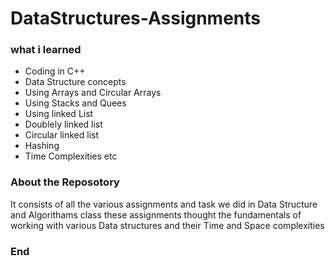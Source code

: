 # DataStructures-Assignments
### what i learned

- Coding in C++
- Data Structure concepts 
- Using Arrays and Circular Arrays
- Using Stacks and Quees
- Using linked List
- Doublely linked list
- Circular linked list
- Hashing
- Time Complexities etc

### About the Reposotory
It consists of all the various assignments and task we did in Data Structure and Algorithams class these assignments thought the fundamentals of working with various Data structures and their Time and Space complexities  

### End
